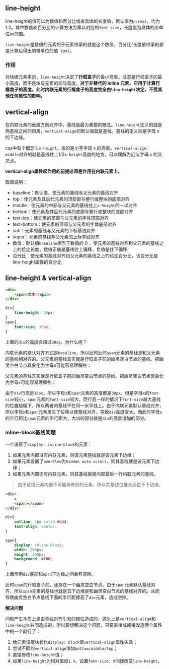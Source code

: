 ## line-height

line-height的值可以为数值和百分比或者具体的长度值，默认值为`normal`，约为1.2。其中数值和百分比的计算方法为乘以对应的`font-size`，长度值为具体的带单位`px`的值。

`line-height`是数值的元素的子元素继承的就是这个数值，百分比/长度值继承的都是计算后得出的带单位的值（px）。

### 作用

对块级元素来说，`line-height`决定了**行框盒子**的最小高度。注意是行框盒子的最小高度，而不是块级元素的实际高度。**对于非替代的 inline 元素，它用于计算行框盒子的高度。此时内联元素的行框盒子的高度完全由`line-height`决定，不受其他任何属性的影响。**

## vertical-align

在内联元素的垂直方向对齐中，基线是最为重要的概念。`line-height`定义的就是两基线之间的距离，`vertical-align`的默认值就是基线。基线的定义则是字母 x 的下边缘。

css中有个概念叫`x-height`，指的是小写字母 x 的高度。`vertical-align: middle`对齐的就是基线往上1/2`x-height`高度的地方，可以理解为近似字母 x 的交叉点。

**vertical-align属性起作用的前提必须是作用在内联元素上。**

取值说明：

- baseline：默认值，使元素的基线与父元素的基线对齐
- top：使元素及其后代元素的顶部部与整行或整块的底部对齐
- middle：使元素的中部与父元素的基线往上`x-height`的一半对齐
- bottom：使元素及其后代元素的底部与整行或整块的底部对齐
- text-top：使元素的顶部与父元素的字体顶部对齐
- text-bottom：使元素的顶部与父元素的字体底部对齐
- sub：元素的基线与父元素的下标基线对齐
- super：元素的基线与父元素的上标基线对齐
- 数值：默认值`baseline`相当于数值的 0 。使元素的基线对齐到父元素的基线之上的给定长度，数值正值是基线往上偏移，负值是往下偏移
- 百分比：使元素的基线对齐到父元素的基线之上的给定百分比，该百分比是line-height属性的百分比

## line-height & vertical-align

```html
<div>
    <span>文本</span>
</div>
```

```css
div{
    line-height: 30px;
}
span{
    font-size: 30px;
}
```

上面的`div`的高度会超过`30xp`，为什么呢？

内联元素的默认对齐方式是`baseline`，所以此时此时`span`元素的基线是和父元素的基线相对齐的。父元素的基线其实就是行框盒子前的幽灵空白节点的基线。把幽灵空白节点具象化为字母x可能容易理解些：

父元素的基线其实就是行框盒子前的幽灵空白节点的基线。把幽灵空白节点具象化为字母`x`可能容易理解些：

由于`div`行高是`30px`，所以字母`x`和`span`元素的高度都是`30px`。但是字母x的`font-size`较小，`span`元素的`font-size`较大，而行高一样的情况下`font-size`越大基线的位置越偏下，所以两者的基线不在同一水平线上。由于内联元素默认基线对齐，所以字母`x`和`span`元素发生了位移以使基线对齐，导致`div`高度变大。而此时字母`x`的半行距比`span`元素的半行距大，大出的部分就是`div`的高度增加的部分。

### inline-block基线问题

一个设置了`display: inline-block`的元素：

1. 如果元素内部没有内联元素，则该元素基线就是该元素下边缘；
2. 如果元素设置了`overflow`为`hidden auto scroll`，则其基线就是该元素下边缘；
3. 如果元素内部还有内联元素，则其基线就是内部最后一行内联元素的基线。

> 由于替换元素内部不可能再有别的元素，所以其基线位置永远位于下边缘。

```html
<div>
    x
    <span></span>
</div>
```

```css
div{
    outline: 1px solid #ddd;
    text-align: center;
}

span{
    display: inline-block;
    width: 200px;
    height: 200px;
    background: #f00;
}
```

上面示例`div`底部和`span`下边缘之间会有空隙。

此时`span`的行框盒子前，还存在一个幽灵空白节点。由于`span`元素默认基线对齐，所以`span`元素的基线也就是其下边缘是和幽灵空白节点的基线对齐的。从而导致幽灵空白节点基线下面的半行距撑高了`div`元素，造成空隙。

**解决问题**

间隙产生本质上是由基线对齐引发的错位造成的，源头上是`vertical-align`和`line-height`共同造成的，所以要想解决这个问题，只要直接或间接改造两个属性中的一个就行了：

1. 给元素设置块状化`display: block`使`vertical-align`属性失效；
2. 尝试不同的`vertical-align`值如`bottom/middle/top`；
3. 直接修改`line-height`值；
4. 如果`line-height`为相对值如`1.4`，设置`font-size: 0`间接改变`line-height`。

